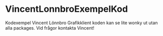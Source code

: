 # VincentLonnbroExempelKod
 Kodexempel Vincent Lönnbro
Grafikklient koden kan se lite wonky ut utan alla packages.
Vid frågor kontakta Vincent!